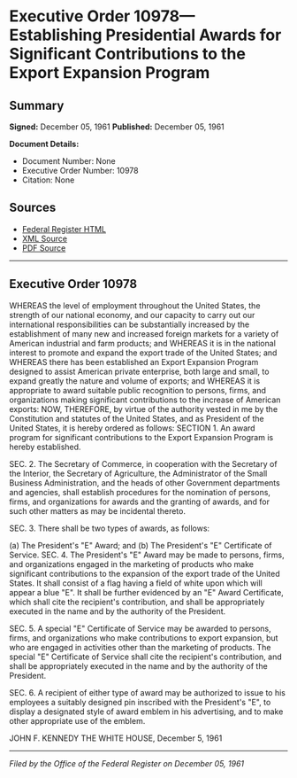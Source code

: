 # Executive Order 10978—Establishing Presidential Awards for Significant Contributions to the Export Expansion Program

## Summary

**Signed:** December 05, 1961
**Published:** December 05, 1961

**Document Details:**
- Document Number: None
- Executive Order Number: 10978
- Citation: None

## Sources
- [Federal Register HTML](https://www.presidency.ucsb.edu/documents/executive-order-10978-establishing-presidential-awards-for-significant-contributions-the)
- [XML Source](None)
- [PDF Source](None)

---

## Executive Order 10978

WHEREAS the level of employment throughout the United States, the strength of our national economy, and our capacity to carry out our international responsibilities can be substantially increased by the establishment of many new and increased foreign markets for a variety of American industrial and farm products; and
WHEREAS it is in the national interest to promote and expand the export trade of the United States; and
WHEREAS there has been established an Export Expansion Program designed to assist American private enterprise, both large and small, to expand greatly the nature and volume of exports; and
WHEREAS it is appropriate to award suitable public recognition to persons, firms, and organizations making significant contributions to the increase of American exports:
NOW, THEREFORE, by virtue of the authority vested in me by the Constitution and statutes of the United States, and as President of the United States, it is hereby ordered as follows:
SECTION 1. An award program for significant contributions to the Export Expansion Program is hereby established.

SEC. 2. The Secretary of Commerce, in cooperation with the Secretary of the Interior, the Secretary of Agriculture, the Administrator of the Small Business Administration, and the heads of other Government departments and agencies, shall establish procedures for the nomination of persons, firms, and organizations for awards and the granting of awards, and for such other matters as may be incidental thereto.

SEC. 3. There shall be two types of awards, as follows:

(a) The President's "E" Award; and (b) The President's "E" Certificate of Service.
SEC. 4. The President's "E" Award may be made to persons, firms, and organizations engaged in the marketing of products who make significant contributions to the expansion of the export trade of the United States. It shall consist of a flag having a field of white upon which will appear a blue "E". It shall be further evidenced by an "E" Award Certificate, which shall cite the recipient's contribution, and shall be appropriately executed in the name and by the authority of the President.

SEC. 5. A special "E" Certificate of Service may be awarded to persons, firms, and organizations who make contributions to export expansion, but who are engaged in activities other than the marketing of products. The special "E" Certificate of Service shall cite the recipient's contribution, and shall be appropriately executed in the name and by the authority of the President.

SEC. 6. A recipient of either type of award may be authorized to issue to his employees a suitably designed pin inscribed with the President's "E", to display a designated style of award emblem in his advertising, and to make other appropriate use of the emblem.

JOHN F. KENNEDY
THE WHITE HOUSE,
December 5, 1961

---

*Filed by the Office of the Federal Register on December 05, 1961*
